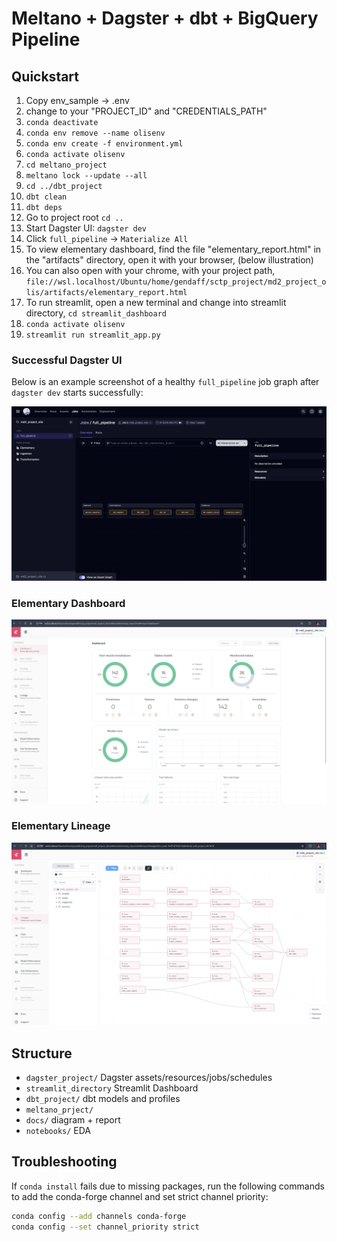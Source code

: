 
# Meltano + Dagster + dbt + BigQuery Pipeline

## Quickstart
1) Copy env_sample -> .env
2) change to your "PROJECT_ID" and "CREDENTIALS_PATH"
3) `conda deactivate`
4) `conda env remove --name olisenv`
5) `conda env create -f environment.yml`
4) `conda activate olisenv`
7) `cd meltano_project`
8) `meltano lock --update --all`
9) `cd ../dbt_project`
10) `dbt clean`
11) `dbt deps`
12) Go to project root `cd ..`
13) Start Dagster UI: `dagster dev`
14) Click `full_pipeline` -> `Materialize All`
15) To view elementary dashboard, find the file "elementary_report.html" in the "artifacts" directory, open it with your browser, (below illustration)
16) You can also open with your chrome, with your project path, `file://wsl.localhost/Ubuntu/home/gendaff/sctp_project/md2_project_olis/artifacts/elementary_report.html`  
15) To run streamlit, open a new terminal and change into streamlit directory, `cd streamlit_dashboard`
16) `conda activate olisenv`
17) `streamlit run streamlit_app.py`

### Successful Dagster UI
Below is an example screenshot of a healthy `full_pipeline` job graph after `dagster dev` starts successfully:

![Dagster full_pipeline success](docs/screenshot_dagster.png)

### Elementary Dashboard
![Elementary Dashboard](docs/screenshot_elementary.png)

### Elementary Lineage
![Elementary Dashboard Lineage](docs/screenshot_ele_tables.png)

## Structure
- `dagster_project/` Dagster assets/resources/jobs/schedules
- `streamlit_directory` Streamlit Dashboard
- `dbt_project/` dbt models and profiles
- `meltano_prject/` 
- `docs/` diagram + report
- `notebooks/` EDA


## Troubleshooting
If `conda install` fails due to missing packages, run the following commands to add the conda-forge channel and set strict channel priority:

```bash
conda config --add channels conda-forge
conda config --set channel_priority strict
```

